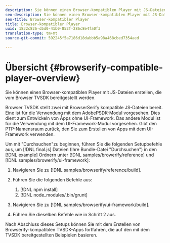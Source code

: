 ```yaml
---
description: Sie können einen Browser-kompatiblen Player mit JS-Dateien erstellen, die vom Browser TVSDK bereitgestellt werden.
seo-description: Sie können einen Browser-kompatiblen Player mit JS-Dateien erstellen, die vom Browser TVSDK bereitgestellt werden.
seo-title: Browser-kompatibler Player
title: Browser-kompatibler Player
uuid: 1832c826-d5d0-41b0-852f-286c8e4fa0f3
translation-type: tm+mt
source-git-commit: 592245f5a7186d18dabbb5a98a468cbed7354aed

---
```



# Übersicht {#browserify-compatible-player-overview}

Sie können einen Browser-kompatiblen Player mit JS-Dateien erstellen, die vom Browser TVSDK bereitgestellt werden.

Browser TVSDK stellt zwei mit BrowserSerify kompatible JS-Dateien bereit. Eine ist für die Verwendung mit dem AdobePSDK-Modul vorgesehen. Dies dient zum Entwickeln von Apps ohne UI-Framework. Das andere Modul ist für die Verwendung mit dem UI-Framework-Modul vorgesehen. Gibt den PTP-Namensraum zurück, den Sie zum Erstellen von Apps mit dem UI-Framework verwenden.

Um mit &quot;Durchsuchen&quot;zu beginnen, führen Sie die folgenden Setupbefehle aus, um [!DNL final.js] Dateien (Ihre Bundle-Datei &quot;Durchsuchen&quot;) in den [!DNL example] Ordnern unter [!DNL samples/browerify/reference] und [!DNL samples/browerify/ui-framework]:

1. Navigieren Sie zu [!DNL samples/browserify/reference/build].
1. Führen Sie die folgenden Befehle aus:

   1. [!DNL npm install]
   1. [!DNL node_modules/.bin/grunt]

1. Navigieren Sie zu [!DNL samples/browserify/ui-framework/build].
1. Führen Sie dieselben Befehle wie in Schritt 2 aus.

Nach Abschluss dieses Setups können Sie mit dem Erstellen von Browserify-kompatiblen TVSDK-Apps fortfahren, die auf den mit dem TVSDK bereitgestellten Beispielen basieren.
